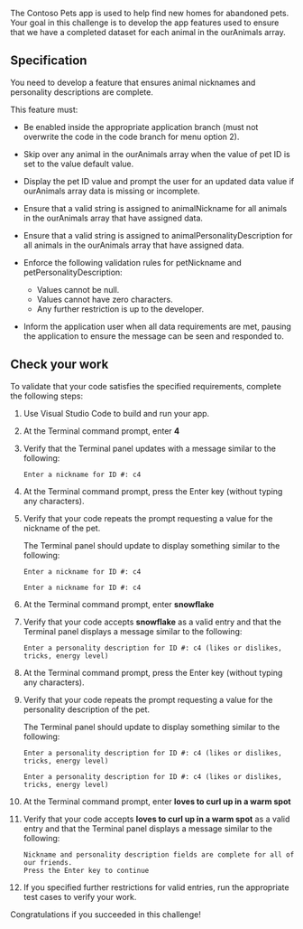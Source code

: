 The Contoso Pets app is used to help find new homes for abandoned pets. Your goal in this challenge is to develop the app features used to ensure that we have a completed dataset for each animal in the ourAnimals array.

## Specification

You need to develop a feature that ensures animal nicknames and personality descriptions are complete.

This feature must:

- Be enabled inside the appropriate application branch (must not overwrite the code in the code branch for menu option 2).
- Skip over any animal in the ourAnimals array when the value of pet ID is set to the value default value.
- Display the pet ID value and prompt the user for an updated data value if ourAnimals array data is missing or incomplete.
- Ensure that a valid string is assigned to animalNickname for all animals in the ourAnimals array that have assigned data.
- Ensure that a valid string is assigned to animalPersonalityDescription for all animals in the ourAnimals array that have assigned data.
- Enforce the following validation rules for petNickname and petPersonalityDescription:

    - Values cannot be null.
    - Values cannot have zero characters.
    - Any further restriction is up to the developer.

- Inform the application user when all data requirements are met, pausing the application to ensure the message can be seen and responded to.

## Check your work

To validate that your code satisfies the specified requirements, complete the following steps:

1. Use Visual Studio Code to build and run your app.

1. At the Terminal command prompt, enter **4**

1. Verify that the Terminal panel updates with a message similar to the following:

    ```Output
    Enter a nickname for ID #: c4

    ```

1. At the Terminal command prompt, press the Enter key (without typing any characters).

1. Verify that your code repeats the prompt requesting a value for the nickname of the pet.

    The Terminal panel should update to display something similar to the following:

    ```Output
    Enter a nickname for ID #: c4

    Enter a nickname for ID #: c4

    ```

1. At the Terminal command prompt, enter **snowflake**

1. Verify that your code accepts **snowflake** as a valid entry and that the Terminal panel displays a message similar to the following:

    ```Output
    Enter a personality description for ID #: c4 (likes or dislikes, tricks, energy level)
    ```

1. At the Terminal command prompt, press the Enter key (without typing any characters).

1. Verify that your code repeats the prompt requesting a value for the personality description of the pet.

    The Terminal panel should update to display something similar to the following:

    ```Output
    Enter a personality description for ID #: c4 (likes or dislikes, tricks, energy level)
        
    Enter a personality description for ID #: c4 (likes or dislikes, tricks, energy level)

    ```

1. At the Terminal command prompt, enter **loves to curl up in a warm spot**

1. Verify that your code accepts **loves to curl up in a warm spot** as a valid entry and that the Terminal panel displays a message similar to the following:

    ```Output
    Nickname and personality description fields are complete for all of our friends. 
    Press the Enter key to continue
    ```

1. If you specified further restrictions for valid entries, run the appropriate test cases to verify your work.

Congratulations if you succeeded in this challenge!
